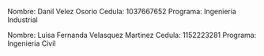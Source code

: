 Nombre: Danil Velez Osorio Cedula: 1037667652 Programa: Ingenieria Industrial

Nombre: Luisa Fernanda Velasquez Martinez Cedula: 1152223281  Programa: Ingenieria Civil
